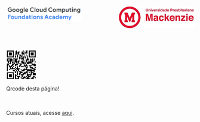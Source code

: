 <p>
  <img src="https://github.com/Rogerio-mack/GCF/raw/main/GCF_files/GCF.png" width="40%" align="left"/>
</p>

<p>
  <img src="https://github.com/Rogerio-mack/GCF/raw/main/GCF_files/Mackenzie.jpg" width="40%" align="right"/>
</p>

<br>
<br>
<br>
<br>
<br>
<br>

<p>
  <img src="https://github.com/Rogerio-mack/GCF/raw/main/GCF_files_Agosto_2023/qrcode_github.png" width="16%" align="center"/>
</p>
Qrcode desta página!

<br>
<br>
<br>

Cursos atuais, acesse [aqui](https://github.com/Rogerio-mack/GCF/blob/main/Cursos_Google_2025.pdf).
